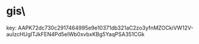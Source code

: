 # gis\


key: AAPK72dc730c2917464995e9e10371db321aC2zo3yfnMZOCkiVW12V-auIzcHUgITJkFEN4Pd5eIWb0xvbxKBg5YaqPSA351CGk

